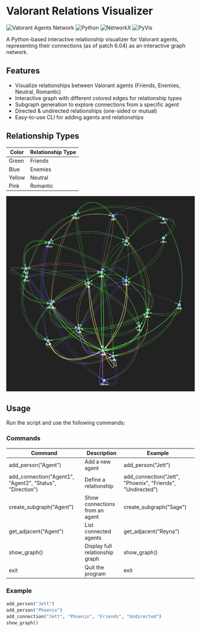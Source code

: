 # Valorant Relations Visualizer  

![Valorant Agents Network](https://img.shields.io/badge/game-Valorant-red) ![Python](https://img.shields.io/badge/Python-3.x-blue) ![NetworkX](https://img.shields.io/badge/library-NetworkX-green) ![PyVis](https://img.shields.io/badge/library-PyVis-orange)  

A Python-based interactive relationship visualizer for Valorant agents, representing their connections (as of patch 6.04) as an interactive graph network.  

## Features  
- Visualize relationships between Valorant agents (Friends, Enemies, Neutral, Romantic)  
- Interactive graph with different colored edges for relationship types  
- Subgraph generation to explore connections from a specific agent  
- Directed & undirected relationships (one-sided or mutual)  
- Easy-to-use CLI for adding agents and relationships  

## Relationship Types  
| Color  | Relationship Type |  
|--------|------------------|  
| Green  | Friends          |  
| Blue   | Enemies          |  
| Yellow | Neutral          |  
| Pink   | Romantic         |  

![Logo](valorant_graph.png)

## Usage  
Run the script and use the following commands:  

### Commands  
| Command | Description | Example |  
|---------|-------------|---------|  
| add_person("Agent") | Add a new agent | add_person("Jett") |  
| add_connection("Agent1", "Agent2", "Status", "Direction") | Define a relationship | add_connection("Jett", "Phoenix", "Friends", "Undirected") |  
| create_subgraph("Agent") | Show connections from an agent | create_subgraph("Sage") |  
| get_adjacent("Agent") | List connected agents | get_adjacent("Reyna") |  
| show_graph() | Display full relationship graph | show_graph() |  
| exit | Quit the program | exit |  

### Example  
```python
add_person("Jett")  
add_person("Phoenix")  
add_connection("Jett", "Phoenix", "Friends", "Undirected")  
show_graph()
